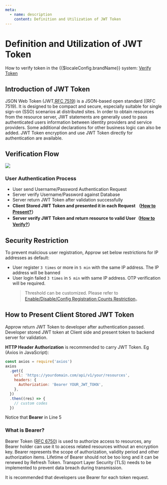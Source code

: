 ```yaml
---
meta:
  - name: description
    content: Definition and Utilization of JWT Token
---
```


# Definition and Utilization of JWT Token

How to verify token in the {{$localeConfig.brandName}} system: [Verify Token](/guides/faqs/how-to-validate-user-token.md)

## Introduction of JWT Token

JSON Web Token (JWT,[RFC 7519](https://tools.ietf.org/html/rfc7519)) is a JSON-based open standard ((RFC 7519). It is designed to be compact and secure, especially suitable for single sign-on (SSO) scenarios at distributed sites. In order to obtain resources from the resource server, JWT statements are generally used to pass authenticated users information between identity providers and service providers. Some additional declarations for other business logic can also be added. JWT Token encryption and use JWT Token directly for authentication are available.

<!--For details, please refer to this article: [What is JWT](https://www.jianshu.com/p/576dbf44b2ae)-->

## Verification Flow

![](~@imagesEnUs/concepts/jwt-flow.png)

### User Authentication Process

- User send Username/Password Authentication Request
- Server verify Username/Password against Database
- Server return JWT Token after validation successfully
- **Client Stored JWT Token and presented it in each Request （**[**How to Present?**](#how-to-present-client-stored-jwt-token)**）**
- **Server verify JWT Token and return resource to valid User（**[**How to Verify?**](/guides/faqs/how-to-validate-user-token.md)**）**

## Security Restriction

To prevent malicious user registration, Approw set below restrictions for IP addresses as default:

- User register `3 times` or more in `5 min` with the same IP address. The IP address will be banned
- User login failed `3 times` in `5 min` with same IP address. OTP verification will be required.
  > Threshold can be customized. Please refer to [Enable/Disable/Config Registration Counts Restriction](/guides/security/config-register-limit.md)。

## How to Present Client Stored JWT Token

Approw return JWT Token to developer after authentication passed. Developer stored JWT token at Client side and present token to backend server for validation.

**HTTP Header Authorization** is recommended to carry JWT Token. Eg (Axios in JavaScript):

```js
const axios = require('axios')
axios
  .get({
    url: 'https://yourdomain.com/api/v1/your/resources',
    headers: {
      Authorization: 'Bearer YOUR_JWT_TOKN',
    },
  })
  .then((res) => {
    // custom codes
  })
```

Notice that **Bearer** in Line 5

### **What is Bearer?**

Bearer Token \([RFC 6750](http://www.rfcreader.com/#rfc6750)\) is used to authorize access to resources, any Bearer holder can use it to access related resources without an encryption key. Bearer represents the scope of authorization, validity period and other authorization items. Lifetime of Bearer should not be too long and it can be renewed by Refresh Token. Transport Layer Security \(TLS\) needs to be implemented to prevent data breach during transmission.

It is recommended that developers use Bearer for each token request.
